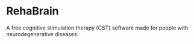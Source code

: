 # RehaBrain
A free cognitive stimulation therapy (CST) software made for people with neurodegenerative diseases.
